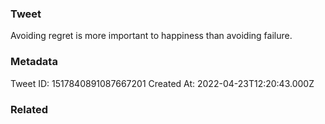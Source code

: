 ### Tweet
Avoiding regret is more important to happiness than avoiding failure.

### Metadata
Tweet ID: 1517840891087667201
Created At: 2022-04-23T12:20:43.000Z

### Related


